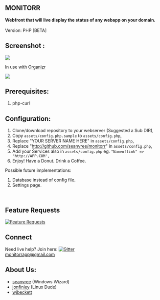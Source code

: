
## MONITORR


<b>Webfront that will live display the status of any webapp on your domain. </b>
<br>
<br>
Version:  PHP [BETA]



## Screenshot :

<img src="https://i.imgur.com/88eAAKK.png[/img]">

In use with [Organizr](https://github.com/causefx/Organizr)

<img src="https://i.imgur.com/VdcgPHs.png[/img]">


## Prerequisites:
1) php-curl

## Configuration:
1) Clone/download repository to your webserver (Suggested a Sub DIR),
2) Copy `assets/config.php.sample` to `assets/config.php`,
2) Replace  "YOUR SERVER NAME HERE" in `assets/config.php`, 
3) Replace  "http://github.com/seanvree/monitorr" in `assets/config.php`, 
4) Add your Services also in `assets/config.php`
	eg. `"Nameoflink" => 'http://APP.COM',`
5) Enjoy! Have a Donut. Drink a Coffee. 

Possible future implementations:
1) Database instead of config file.
2) Settings page.


<br>





## Feature Requests
[![Feature Requests](https://feathub.com/Monitorr/Monitorr?format=svg)](https://feathub.com/Monitorr/Monitorr)

## Connect
Need live help?  Join here: [![Gitter](https://badges.gitter.im/Monitorr/chat.svg)](https://gitter.im/Monitorr/Chat)
<br>
monitorrapp@gmail.com


## About Us:
- [seanvree](https://github.com/seanvree) (Windows Wizard)
- [jonfinley](https://github.com/jonfinley) (Linux Dude)
- [wjbeckett](https://github.com/wjbeckett)

